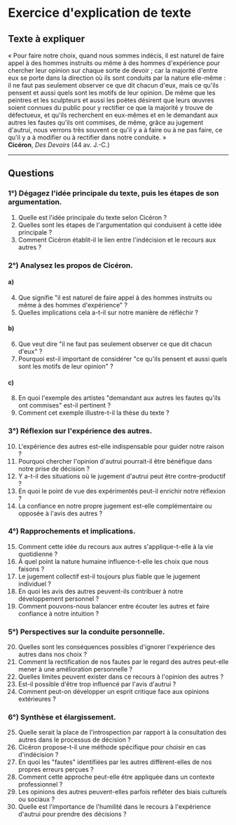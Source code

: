 # Exercice d'explication de texte

## Texte à expliquer
« Pour faire notre choix, quand nous sommes indécis, il est naturel de faire appel à des hommes instruits ou même à des hommes d'expérience pour chercher leur opinion sur chaque sorte de devoir ; car la majorité d'entre eux se porte dans la direction où ils sont conduits par la nature elle-même : il ne faut pas seulement observer ce que dit chacun d'eux, mais ce qu'ils pensent et aussi quels sont les motifs de leur opinion. De même que les peintres et les sculpteurs et aussi les poètes désirent que leurs œuvres soient connues du public pour y rectifier ce que la majorité y trouve de défectueux, et qu'ils recherchent en eux-mêmes et en le demandant aux autres les fautes qu'ils ont commises, de même, grâce au jugement d'autrui, nous verrons très souvent ce qu'il y a à faire ou à ne pas faire, ce qu'il y a à modifier ou à rectifier dans notre conduite. »  
**Cicéron**, *Des Devoirs* (44 av. J.-C.)

---

## Questions

### 1°) Dégagez l'idée principale du texte, puis les étapes de son argumentation.

1. Quelle est l'idée principale du texte selon Cicéron ?  
2. Quelles sont les étapes de l'argumentation qui conduisent à cette idée principale ?  
3. Comment Cicéron établit-il le lien entre l'indécision et le recours aux autres ?  

### 2°) Analysez les propos de Cicéron.

#### a) 

4. Que signifie "il est naturel de faire appel à des hommes instruits ou même à des hommes d'expérience" ?  
5. Quelles implications cela a-t-il sur notre manière de réfléchir ?

#### b) 

6. Que veut dire "il ne faut pas seulement observer ce que dit chacun d'eux" ?  
7. Pourquoi est-il important de considérer "ce qu'ils pensent et aussi quels sont les motifs de leur opinion" ?

#### c) 

8. En quoi l'exemple des artistes "demandant aux autres les fautes qu'ils ont commises" est-il pertinent ?  
9. Comment cet exemple illustre-t-il la thèse du texte ?

### 3°) Réflexion sur l'expérience des autres.

10. L'expérience des autres est-elle indispensable pour guider notre raison ?  
11. Pourquoi chercher l'opinion d'autrui pourrait-il être bénéfique dans notre prise de décision ?  
12. Y a-t-il des situations où le jugement d'autrui peut être contre-productif ?  
13. En quoi le point de vue des expérimentés peut-il enrichir notre réflexion ?  
14. La confiance en notre propre jugement est-elle complémentaire ou opposée à l'avis des autres ?  

### 4°) Rapprochements et implications.

15. Comment cette idée du recours aux autres s'applique-t-elle à la vie quotidienne ?  
16. À quel point la nature humaine influence-t-elle les choix que nous faisons ?  
17. Le jugement collectif est-il toujours plus fiable que le jugement individuel ?  
18. En quoi les avis des autres peuvent-ils contribuer à notre développement personnel ?  
19. Comment pouvons-nous balancer entre écouter les autres et faire confiance à notre intuition ?  

### 5°) Perspectives sur la conduite personnelle.

20. Quelles sont les conséquences possibles d'ignorer l'expérience des autres dans nos choix ?  
21. Comment la rectification de nos fautes par le regard des autres peut-elle mener à une amélioration personnelle ?  
22. Quelles limites peuvent exister dans ce recours à l'opinion des autres ?  
23. Est-il possible d'être trop influencé par l'avis d'autrui ?  
24. Comment peut-on développer un esprit critique face aux opinions extérieures ?  

### 6°) Synthèse et élargissement.

25. Quelle serait la place de l'introspection par rapport à la consultation des autres dans le processus de décision ?  
26. Cicéron propose-t-il une méthode spécifique pour choisir en cas d'indécision ?  
27. En quoi les "fautes" identifiées par les autres diffèrent-elles de nos propres erreurs perçues ?  
28. Comment cette approche peut-elle être appliquée dans un contexte professionnel ?  
29. Les opinions des autres peuvent-elles parfois refléter des biais culturels ou sociaux ?  
30. Quelle est l'importance de l'humilité dans le recours à l'expérience d'autrui pour prendre des décisions ?  